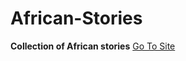 # African-Stories
**Collection of African stories**
[Go To Site](http://africanstories-letting.bitballoon.com/)
